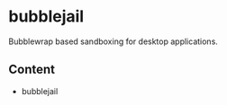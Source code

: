 bubblejail
==========

Bubblewrap based sandboxing for desktop applications.

Content
-------

- bubblejail
